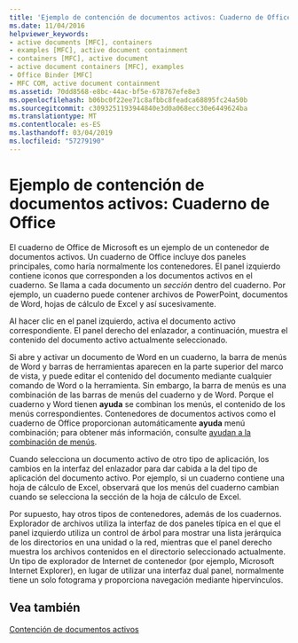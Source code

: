 ```yaml
---
title: 'Ejemplo de contención de documentos activos: Cuaderno de Office'
ms.date: 11/04/2016
helpviewer_keywords:
- active documents [MFC], containers
- examples [MFC], active document containment
- containers [MFC], active document
- active document containers [MFC], examples
- Office Binder [MFC]
- MFC COM, active document containment
ms.assetid: 70dd8568-e8bc-44ac-bf5e-678767efe8e3
ms.openlocfilehash: b06bc0f22ee71c8afbbc8feadca68895fc24a50b
ms.sourcegitcommit: c3093251193944840e3d0a068ecc30e6449624ba
ms.translationtype: MT
ms.contentlocale: es-ES
ms.lasthandoff: 03/04/2019
ms.locfileid: "57279190"
---
```

# <a name="example-of-active-document-containment-office-binder"></a>Ejemplo de contención de documentos activos: Cuaderno de Office

El cuaderno de Office de Microsoft es un ejemplo de un contenedor de documentos activos. Un cuaderno de Office incluye dos paneles principales, como haría normalmente los contenedores. El panel izquierdo contiene iconos que corresponden a los documentos activos en el cuaderno. Se llama a cada documento un *sección* dentro del cuaderno. Por ejemplo, un cuaderno puede contener archivos de PowerPoint, documentos de Word, hojas de cálculo de Excel y así sucesivamente.

Al hacer clic en el panel izquierdo, activa el documento activo correspondiente. El panel derecho del enlazador, a continuación, muestra el contenido del documento activo actualmente seleccionado.

Si abre y activar un documento de Word en un cuaderno, la barra de menús de Word y barras de herramientas aparecen en la parte superior del marco de vista, y puede editar el contenido del documento mediante cualquier comando de Word o la herramienta. Sin embargo, la barra de menús es una combinación de las barras de menús del cuaderno y de Word. Porque el cuaderno y Word tienen **ayuda** se combinan los menús, el contenido de los menús correspondientes. Contenedores de documentos activos como el cuaderno de Office proporcionan automáticamente **ayuda** menú combinación; para obtener más información, consulte [ayudan a la combinación de menús](../mfc/help-menu-merging.md).

Cuando selecciona un documento activo de otro tipo de aplicación, los cambios en la interfaz del enlazador para dar cabida a la del tipo de aplicación del documento activo. Por ejemplo, si un cuaderno contiene una hoja de cálculo de Excel, observará que los menús del cuaderno cambian cuando se selecciona la sección de la hoja de cálculo de Excel.

Por supuesto, hay otros tipos de contenedores, además de los cuadernos. Explorador de archivos utiliza la interfaz de dos paneles típica en el que el panel izquierdo utiliza un control de árbol para mostrar una lista jerárquica de los directorios en una unidad o la red, mientras que el panel derecho muestra los archivos contenidos en el directorio seleccionado actualmente. Un tipo de explorador de Internet de contenedor (por ejemplo, Microsoft Internet Explorer), en lugar de utilizar una interfaz dual panel, normalmente tiene un solo fotograma y proporciona navegación mediante hipervínculos.

## <a name="see-also"></a>Vea también

[Contención de documentos activos](../mfc/active-document-containment.md)
